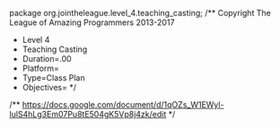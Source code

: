 package org.jointheleague.level_4.teaching_casting;
/** Copyright The League of Amazing Programmers 2013-2017
 *    Level 4
 *    Teaching Casting
 *    Duration=.00
 *    Platform=
 *    Type=Class Plan
 *    Objectives=
*/

/**
https://docs.google.com/document/d/1qOZs_W1EWyl-lulS4hLg3Em07Pu8tE504gK5Vp8j4zk/edit
*/
